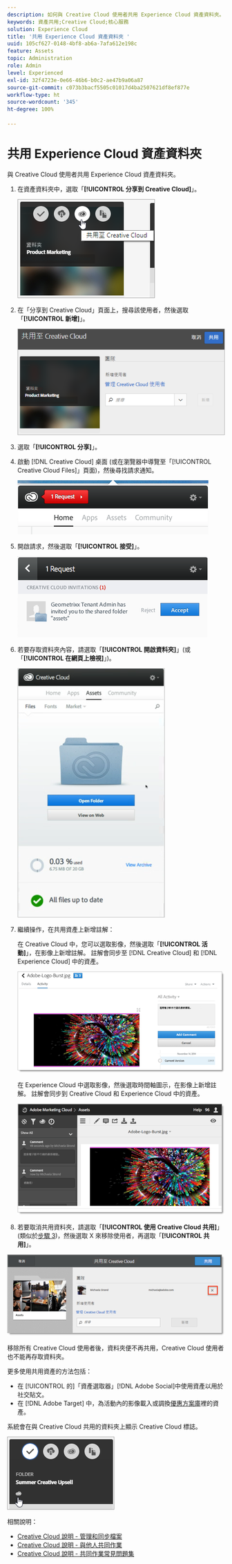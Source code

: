 ```yaml
---
description: 如何與 Creative Cloud 使用者共用 Experience Cloud 資產資料夾。
keywords: 資產共用;Creative Cloud;核心服務
solution: Experience Cloud
title: '共用 Experience Cloud 資產資料夾 '
uuid: 105cf627-0148-4bf8-ab6a-7afa612e198c
feature: Assets
topic: Administration
role: Admin
level: Experienced
exl-id: 32f4723e-0e66-46b6-b0c2-ae47b9a06a87
source-git-commit: c073b3bacf5505c01017d4ba2507621df8ef877e
workflow-type: ht
source-wordcount: '345'
ht-degree: 100%

---
```


# 共用 Experience Cloud 資產資料夾

與 Creative Cloud 使用者共用 Experience Cloud 資產資料夾。

1. 在資產資料夾中，選取「**[!UICONTROL 分享到 Creative Cloud]**」。

   ![分享到 Creative Cloud](assets/asset-share-cc.png)
1. 在「分享到 Creative Cloud」頁面上，搜尋該使用者，然後選取「**[!UICONTROL 新增]**」。

   ![新增 Creative Cloud 使用者](assets/asset-share-cc-page.png)

1. 選取「**[!UICONTROL 分享]**」。
1. 啟動 [!DNL Creative Cloud] 桌面 (或在瀏覽器中導覽至「[!UICONTROL Creative Cloud Files]」頁面)，然後尋找請求通知。

   ![請求通知](assets/cc_share_request.png)
1. 開啟請求，然後選取「**[!UICONTROL 接受]**」。

   ![接受請求](assets/cc_share_accept.png)
1. 若要存取資料夾內容，請選取「**[!UICONTROL 開啟資料夾]**」(或「**[!UICONTROL 在網頁上檢視]**」)。

   ![在網頁上檢視](assets/creative_cloud_open_folder.png)
1. 繼續操作，在共用資產上新增註解：

   在 Creative Cloud 中，您可以選取影像，然後選取「**[!UICONTROL 活動]**」，在影像上新增註解。 註解會同步至 [!DNL Creative Cloud] 和 [!DNL Experience Cloud] 中的資產。

   ![在影像上新增註解](assets/asset_comment_cc.png)

   在 Experience Cloud 中選取影像，然後選取時間軸圖示，在影像上新增註解。 註解會同步到 Creative Cloud 和 Experience Cloud 中的資產。

   ![在影像上新增註解](assets/asset_comment_mac.png)

1. 若要取消共用資料夾，請選取「**[!UICONTROL 使用 Creative Cloud 共用]**」(類似於[步驟 3](t-share-creative-cloud.md#step_BA17CFA185284641A9B878BA29551996))，然後選取 X 來移除使用者，再選取「**[!UICONTROL 共用]**」。

![取消共用資料夾](assets/asset_remove_user.png)

移除所有 Creative Cloud 使用者後，資料夾便不再共用，Creative Cloud 使用者也不能再存取資料夾。

更多使用共用資產的方法包括：

* 在 [!UICONTROL  的]「資產選取器」[!DNL Adobe Social]中使用資產以用於社交貼文。
* 在 [!DNL Adobe Target] 中，為活動內的影像載入或調換[優惠方案庫](https://experienceleague.adobe.com/docs/target/using/experiences/offers/manage-content.html?lang=zh-Hant)裡的資產。

系統會在與 Creative Cloud 共用的資料夾上顯示 Creative Cloud 標誌。

![資料夾上的 Creative Cloud 標誌](assets/asset-cc-logo.png)

相關說明：

* [Creative Cloud 說明 - 管理和同步檔案](https://helpx.adobe.com/tw/creative-cloud/help/sync-creative-cloud-files.html)
* [Creative Cloud 說明 - 與他人共同作業](https://helpx.adobe.com/tw/creative-cloud/help/collaboration.html)
* [Creative Cloud 說明 - 共同作業常見問題集](https://helpx.adobe.com/tw/creative-cloud/help/collaboration-faq.html)
